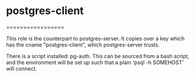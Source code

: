 # postgres-client
=================

This role is the counterpart to postgres-server.  It copies over a key which
has the cname "postgres-client", which postgres-server trusts.

There is a script installed: pg-auth.  This can be sourced from a bash script,
and the environment will be set up such that a plain 'psql -h SOMEHOST' will
connect.
